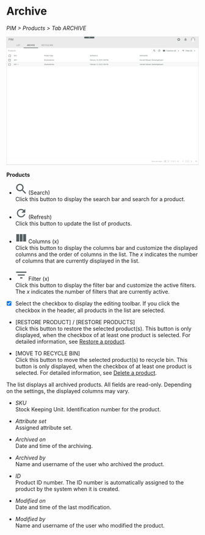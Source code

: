 # Archive

*PIM > Products > Tab ARCHIVE*

![Archive](../../Assets/Screenshots/PIM/Products/Archive/Archive.png "[Archive]")

**Products**

- ![Search](../../Assets/Icons/Search.png "[Search]") (Search)   
  Click this button to display the search bar and search for a product.

- ![Refresh](../../Assets/Icons/Refresh01.png "[Refresh]") (Refresh)   
  Click this button to update the list of products.

- ![Columns](../../Assets/Icons/Columns.png "[Columns]") Columns (x)   
  Click this button to display the columns bar and customize the displayed columns and the order of columns in the list. The *x* indicates the number of columns that are currently displayed in the list.

- ![Filter](../../Assets/Icons/Filter.png "[Filter]") Filter (x)   
  Click this button to display the filter bar and customize the active filters. The *x* indicates the number of filters that are currently active.

- [x]     
  Select the checkbox to display the editing toolbar. If you click the checkbox in the header, all products in the list are selected.

- [RESTORE PRODUCT] / [RESTORE PRODUCTS]   
  Click this button to restore the selected product(s). This button is only displayed, when the checkbox of at least one product is selected.
  For detailed information, see [Restore a product](../Operation/03_MoveProducts.md#restore-a-product).

- [MOVE TO RECYCLE BIN]   
  Click this button to move the selected product(s) to recycle bin. This button is only displayed, when the checkbox of at least one product is selected.
  For detailed information, see [Delete a product](../Operation/03_MoveProducts.md#delete-a-product).

The list displays all archived products. All fields are read-only. Depending on the settings, the displayed columns may vary.

- *SKU*   
  Stock Keeping Unit. Identification number for the product.  

- *Attribute set*   
  Assigned attribute set.

- *Archived on*   
  Date and time of the archiving.

- *Archived by*   
  Name and username of the user who archived the product.

- *ID*   
  Product ID number. The ID number is automatically assigned to the product by the system when it is created.

- *Modified on*   
  Date and time of the last modification.

- *Modified by*   
  Name and username of the user who modified the product.
